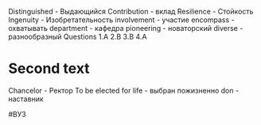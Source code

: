 Distinguished - Выдающийся
Contribution - вклад
Resilience - Стойкость
Ingenuity - Изобретательность
involvement - участие
encompass - охватывать
department  - кафедра 
pioneering - новаторский
diverse - разнообразный
Questions
1.A
2.B
3.B
4.A
# Second text
Chancelor - Ректор 
To be elected for life - выбран пожизненно
don - наставник

#ВУЗ
